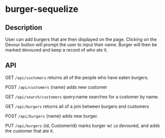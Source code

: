 # burger-sequelize

## Description

User can add burgers that are then displayed on the page. Clicking on the Devour button will prompt the user to input their name. Burger will then be marked devoured and keep a record of who ate it.

## API
GET `/api/customers` returns all of the people who have eaten burgers.

POST `/api/customers` {name} adds new customer 

GET `/api/search/customers` query:name searches for a customer by name. 

GET `/api/burgers` returns all of a join between burgers and customers

POST `/api/burgers` {name} adds new burger. 

PUT `/api/burgers` {id, CustomerId} marks burger w/ `id` devoured, and adds the customer that ate it.